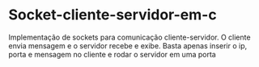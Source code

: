 # Socket-cliente-servidor-em-c
Implementação de sockets para comunicação cliente-servidor. O cliente envia mensagem e o servidor recebe e exibe. Basta  apenas inserir o ip, porta e mensagem  no cliente e rodar o servidor em uma porta 
